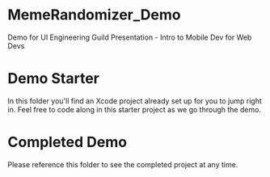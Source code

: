 # MemeRandomizer_Demo
Demo for UI Engineering Guild Presentation - Intro to Mobile Dev for Web Devs

# Demo Starter
In this folder you'll find an Xcode project already set up for you to jump right in. 
Feel free to code along in this starter project as we go through the demo.

# Completed Demo
Please reference this folder to see the completed project at any time.
